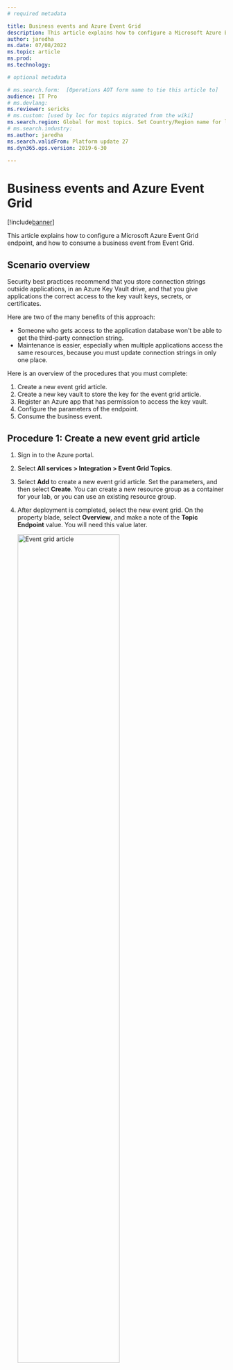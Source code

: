 ```yaml
---
# required metadata

title: Business events and Azure Event Grid
description: This article explains how to configure a Microsoft Azure Event Grid endpoint, and how to consume a business event from Event Grid.
author: jaredha
ms.date: 07/08/2022
ms.topic: article
ms.prod: 
ms.technology: 

# optional metadata

# ms.search.form:  [Operations AOT form name to tie this article to]
audience: IT Pro
# ms.devlang: 
ms.reviewer: sericks
# ms.custom: [used by loc for topics migrated from the wiki]
ms.search.region: Global for most topics. Set Country/Region name for localizations
# ms.search.industry: 
ms.author: jaredha
ms.search.validFrom: Platform update 27
ms.dyn365.ops.version: 2019-6-30 

---
```

# Business events and Azure Event Grid
[!include[banner](../../includes/banner.md)]

This article explains how to configure a Microsoft Azure Event Grid endpoint, and how to consume a business event from Event Grid.

## Scenario overview

Security best practices recommend that you store connection strings outside applications, in an Azure Key Vault drive, and that you give applications the correct access to the key vault keys, secrets, or certificates.

Here are two of the many benefits of this approach:

- Someone who gets access to the application database won't be able to get the third-party connection string.
- Maintenance is easier, especially when multiple applications access the same resources, because you must update connection strings in only one place.

Here is an overview of the procedures that you must complete:

1. Create a new event grid article.
2. Create a new key vault to store the key for the event grid article.
3. Register an Azure app that has permission to access the key vault.
4. Configure the parameters of the endpoint.
5. Consume the business event.

## Procedure 1: Create a new event grid article

1. Sign in to the Azure portal.
2. Select **All services \> Integration \> Event Grid Topics**.
3. Select **Add** to create a new event grid article. Set the parameters, and then select **Create**. You can create a new resource group as a container for your lab, or you can use an existing resource group.
4. After deployment is completed, select the new event grid. On the property blade, select **Overview**, and make a note of the **Topic Endpoint** value. You will need this value later.

    <img alt="Event grid article" src="../../media/BEF-Howto-EventGrid-03.png" width="70%">

5. Back on the property blade, select **Access keys**, and copy the **Key 1** value. You will need this value when you configure the key vault in the next procedure.

    <img alt="Event grid access key" src="../../media/BEF-Howto-EventGrid-04.png" width="70%">

## Procedure 2: Create a key vault

In this procedure, you will create a key vault to store the key that you copied in the previous procedure. A key vault is a secure drive that is used to store keys, secrets, and certificates. Instead of storing the connection string, a more typical and more secure approach is to store it in a key vault. You can then register a new application with Microsoft Entra and grant it the right to retrieve the secret from the key vault.

1. In the Azure portal, select **All services \> Security \> Key vaults**.
2. Create a new key vault in your resource group and set the default parameters.

    <img alt="New Key Vault" src="../../media/BEF-Howto-Keyvault-02.png" width="50%">

3. Select **Overview**, then copy and save the **DNS Name** value for the key vault. You will use this value later.

    <img alt="Key vault DNS name" src="../../media/BEF-Howto-Keyvault-03.png" width="70%">

4. Select **BE-key vault \> Secrets \> Generate/Import**. Enter a name for your secret, and paste the **Key 1** value that you saved earlier.

    <img alt="Key vault secret " src="../../media/BEF-Howto-Keyvault-04.png" width="70%">

5. Select **Create**.

## Procedure 3: Register a new application

In this procedure, you will register a new application with Microsoft Entra ID, and give it read and retrieve access to key vault secrets. The application will then use this application to retrieve event grid secrets.

1. In the Azure portal, select **All services \> Security \> Microsoft Entra ID**.
2. Select **App registrations (preview) \> New registration**, and then enter a name for your application.
3. Select **Register**.
4. Select your new application, and then select **Certificates & secrets \> New client secret**. Enter a name for your secret, and set the secret so that it never expires. Then select **Add**.

    <img alt="Azure App secret " src="../../media/BEF-Howto-Keyvault-07.png" width="50%">

5. Copy and save your new secret. You will use it later.

    > [!IMPORTANT]
    > Secrets are visible only one time. If you forget to copy the secret, you will have to delete it and create a new secret.

    <img alt="Copy App secret " src="../../media/BEF-Howto-Keyvault-08.png" width="70%">

6. Select **Overview**, and copy and save the application ID. You will use this value later.

    <img alt="Copy App Id " src="../../media/BEF-Howto-Keyvault-09.png" width="70%">

7. Select **All services \> Security \> Key vaults**.
8. Select the key vault that you created earlier, and then select **Access policies \> Add new**.
9. On the **Principal** blade, select your new registered application. Select the check boxes for the **Get** and **List** secret permissions to retrieve key vault secrets.

    <img alt="Key Vault access policy " src="../../media/BEF-Howto-Keyvault-12.png" width="50%">

10. Save your new access policy.

## Procedure 4: Configure a Business Events endpoint

1. Sign in to the application and go to **System administration \> Setup \> Business events**.
2. Select **Endpoints**.
3. Select **New**.
4. Select **Azure Event Grid**.
5. Select **Next**.
6. Set the required parameter values.

    <img alt="Event grid endpoint" src="../../media/BEF-Howto-EventGrid-06.png" width="50%">

7. Select **OK**.

## Procedure 5: Consume a business event

The business scenario involves sending an email message whenever a free text invoice is posted for the USMF company. The message must contain details such as the customer account number, the customer name, and the total amount of the invoice.

1. Select the business event catalog and look for **free text invoice posted** business event.
2. Then activate the business event for USMF company. Once activated, a test message is sent to validate the configuration and cache the connection.
3. To verify that the test message has been received, in the Azure portal, select your event grid article, and then select **Metrics**. Verify that both the **Published Events** metric and the **Unmatched Events** metric show a value of at least **1**. If they don't, wait for the batch job to pick up your message.

    <img alt="Event grid metrics" src="../../media/BEF-Howto-EventGrid-08.png" width="70%">

    When both metrics have a value of at least **1**, you will create a new logic app to subscribe to your event grid article.

4. Select **All services \> Integration \> Logic Apps**.
5. Create a new logic app in your resource group.

    <img alt="New logic apps" src="../../media/BEF-Howto-EventGrid-10.png" width="50%">

6. After your logic app resource has been created, select the option to create a blank logic app.
7. Search for **Event Grid**, and select the **When a resource event occurs (preview)** trigger.

    <img alt="Event grid trigger" src="../../media/BEF-Howto-EventGrid-11.png" width="50%">

8. Select your subscription, select **Microsoft.EventGrid.Topics** as the resource type, and select the name of the event grid article that you created in procedure 1.

    <img alt="Event grid trigger parameters" src="../../media/BEF-Howto-EventGrid-12.png" width="50%">

9. Select **New Step** to add a new action.
10. Search for the **Parse Json** data operation. This step is required so that the message can be parsed by using the provided schema for the data contract.
11. Click in the **Content** field of the **Parse Json** action. The pane that appears gives you the option form the previous trigger. You must select the **Data object** field of the event grid message that contains the payload that is transmitted by finance and operations.

    <img alt="Logic appas parse JSON " src="../../media/BEF-Howto-EventGrid-14.png" width="50%">

    Next, you must enter the provided schema for the contract. This is only a sample payload. However, you can use a capability of Azure Logic Apps to generate a schema from a payload.

12. Select your event in the business event catalog, and then select the **Download schema** link. A text file is downloaded. Open the text file, and copy the contents.
13. Go back to Logic Apps, and select the **Use sample payload to generate schema** link. Paste the contents of the text file, and then select **Done**.

    <img alt="Event schema " src="../../media/BEF-Howto-EventGrid-16.png" width="70%">

14. Depending on the quality of your sample payload, your generator won't be able to distinguish between an integer and a real value, especially if the real value is provided as a whole number in the sample payload. Review the schema that is generated, and determine whether you must change a field of the **integer** data type to the **number** data type. (In JavaScript Object Notation \[JSON\], the **number** data type represents real values.)

    <img alt="JSON data types " src="../../media/BEF-Howto-EventGrid-17.png" width="100%">

    Next, you will select a final action, such as sending a notification email that includes customer payment details.

15. Search for the **send email** action, and then sign in to your Microsoft 365 account.
16. Fill in the message with the required fields.
17. Save your logic app.
18. Trigger the business event by posting a customer payment. Then verify that the logic app runs, and that you receive an email that includes customer payment details.


[!INCLUDE[footer-include](../../../../includes/footer-banner.md)]